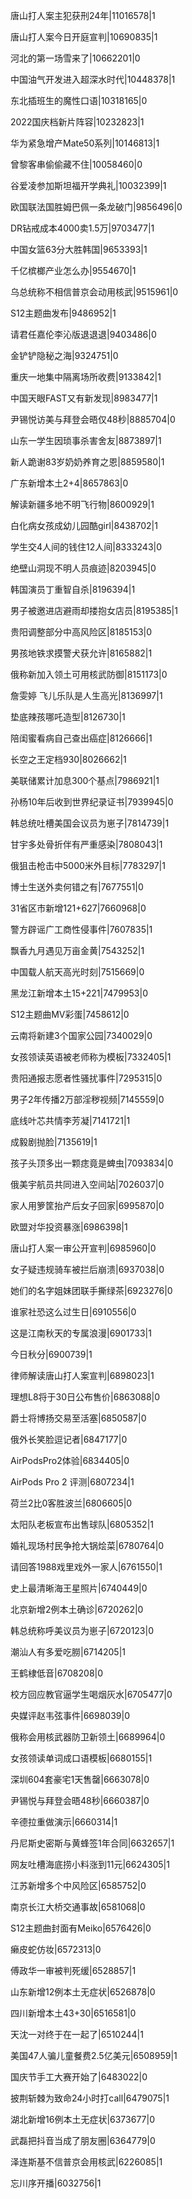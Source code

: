 唐山打人案主犯获刑24年|11016578|1

唐山打人案今日开庭宣判|10690835|1

河北的第一场雪来了|10662201|0

中国油气开发进入超深水时代|10448378|1

东北插班生的魔性口语|10318165|0

2022国庆档新片阵容|10232823|1

华为紧急增产Mate50系列|10146813|1

曾黎客串偷偷藏不住|10058460|0

谷爱凌参加斯坦福开学典礼|10032399|1

欧国联法国胜姆巴佩一条龙破门|9856496|0

DR钻戒成本4000卖1.5万|9703477|1

中国女篮63分大胜韩国|9653393|1

千亿槟榔产业怎么办|9554670|1

乌总统称不相信普京会动用核武|9515961|0

S12主题曲发布|9486952|1

请君任嘉伦李沁版退退退|9403486|0

金铲铲隐秘之海|9324751|0

重庆一地集中隔离场所收费|9133842|1

中国天眼FAST又有新发现|8983477|1

尹锡悦访美与拜登会晤仅48秒|8885704|0

山东一学生因琐事杀害舍友|8873897|1

新人跪谢83岁奶奶养育之恩|8859580|1

广东新增本土2+4|8657863|0

解读新疆多地不明飞行物|8600929|1

白化病女孩成幼儿园酷girl|8438702|1

学生交4人间的钱住12人间|8333243|0

绝壁山洞现不明人员痕迹|8203945|0

韩国演员丁重智自杀|8196394|1

男子被邀进店避雨却搂抱女店员|8195385|1

贵阳调整部分中高风险区|8185153|0

男孩地铁求摸警犬获允许|8165882|1

俄称新加入领土可用核武防御|8151173|0

詹雯婷 飞儿乐队是人生高光|8136997|1

垫底辣孩哪吒造型|8126730|1

陪闺蜜看病自己查出癌症|8126666|1

长空之王定档930|8026662|1

美联储累计加息300个基点|7986921|1

孙杨10年后收到世界纪录证书|7939945|0

韩总统吐槽美国会议员为崽子|7814739|1

甘宇多处骨折伴有严重感染|7808043|1

俄狙击枪击中5000米外目标|7783297|1

博士生送外卖何错之有|7677551|0

31省区市新增121+627|7660968|0

警方辟谣广工商性侵事件|7607835|1

飘香九月遇见万亩金黄|7543252|1

中国载人航天高光时刻|7515669|0

黑龙江新增本土15+221|7479953|0

S12主题曲MV彩蛋|7458612|0

云南将新建3个国家公园|7340029|0

女孩领读英语被老师称为模板|7332405|1

贵阳通报志愿者性骚扰事件|7295315|0

男子2年传播2万部淫秽视频|7145559|0

底线叶芯共情李芳凝|7141721|1

成毅剧抛脸|7135619|1

孩子头顶多出一颗痣竟是蜱虫|7093834|0

俄美宇航员共同进入空间站|7026037|0

家人用箩筐抬产后女子回家|6995870|0

欧盟对华投资暴涨|6986398|1

唐山打人案一审公开宣判|6985960|0

女子疑违规骑车被拦后崩溃|6937038|0

她们的名字姐妹团联手撕绿茶|6923276|0

谁家社恐这么过生日|6910556|0

这是江南秋天的专属浪漫|6901733|1

今日秋分|6900739|1

律师解读唐山打人案宣判|6898023|1

理想L8将于30日公布售价|6863088|0

爵士将博扬交易至活塞|6850587|0

俄外长笑脸逗记者|6847177|0

AirPodsPro2体验|6834405|0

AirPods Pro 2 评测|6807234|1

荷兰2比0客胜波兰|6806605|0

太阳队老板宣布出售球队|6805352|1

婚礼现场村民争抢大锅烩菜|6780764|0

请回答1988戏里戏外一家人|6761550|1

史上最清晰海王星照片|6740449|0

北京新增2例本土确诊|6720262|0

韩总统称呼美议员为崽子|6720123|0

潮汕人有多爱吃朥|6714205|1

王鹤棣低音|6708208|0

校方回应教官逼学生喝烟灰水|6705477|0

央媒评赵韦弦事件|6698039|0

俄称会用核武器防卫新领土|6689964|0

女孩领读单词成口语模板|6680155|1

深圳604套豪宅1天售罄|6663078|0

尹锡悦与拜登会晤48秒|6660387|0

辛德拉重做演示|6660314|1

丹尼斯史密斯与黄蜂签1年合同|6632657|1

网友吐槽海底捞小料涨到11元|6624305|1

江苏新增多个中风险区|6585752|0

南京长江大桥交通事故|6581068|0

S12主题曲封面有Meiko|6576426|0

癞皮蛇仿妆|6572313|0

傅政华一审被判死缓|6528857|1

山东新增12例本土无症状|6526878|0

四川新增本土43+30|6516581|0

天沈一对终于在一起了|6510244|1

美国47人骗儿童餐费2.5亿美元|6508959|1

国庆节手工大赛开始了|6483022|0

披荆斩棘为致命24小时打call|6479075|1

湖北新增16例本土无症状|6373677|0

武磊把抖音当成了朋友圈|6364779|0

泽连斯基不信普京会用核武|6226085|1

忘川序开播|6032756|1

